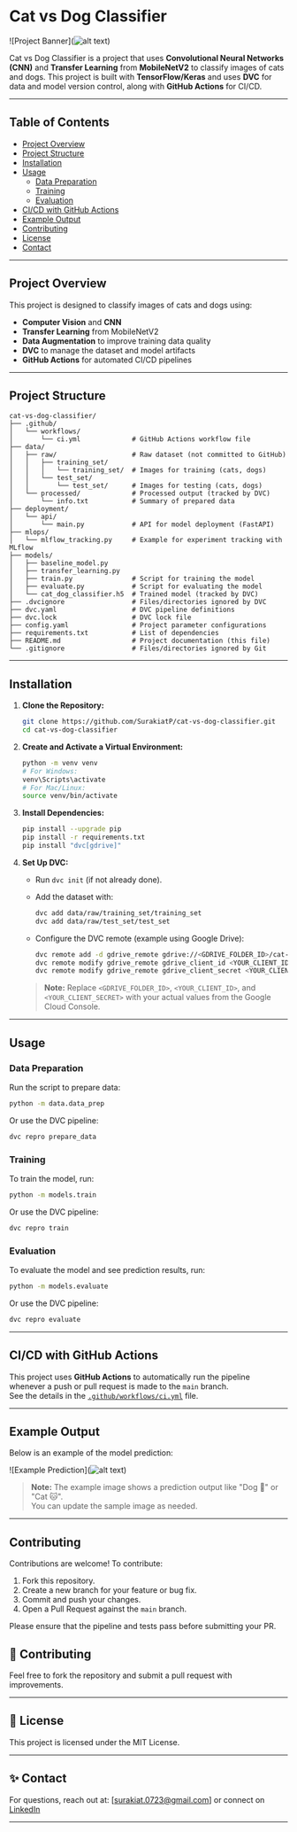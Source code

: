 # Cat vs Dog Classifier

![Project Banner](![alt text](image.png))

Cat vs Dog Classifier is a project that uses **Convolutional Neural Networks (CNN)** and **Transfer Learning** from **MobileNetV2** to classify images of cats and dogs. This project is built with **TensorFlow/Keras** and uses **DVC** for data and model version control, along with **GitHub Actions** for CI/CD.

---

## Table of Contents

- [Project Overview](#project-overview)
- [Project Structure](#project-structure)
- [Installation](#installation)
- [Usage](#usage)
  - [Data Preparation](#data-preparation)
  - [Training](#training)
  - [Evaluation](#evaluation)
- [CI/CD with GitHub Actions](#cicd-with-github-actions)
- [Example Output](#example-output)
- [Contributing](#contributing)
- [License](#license)
- [Contact](#contact)

---

## Project Overview

This project is designed to classify images of cats and dogs using:
- **Computer Vision** and **CNN**
- **Transfer Learning** from MobileNetV2
- **Data Augmentation** to improve training data quality
- **DVC** to manage the dataset and model artifacts
- **GitHub Actions** for automated CI/CD pipelines

---

## Project Structure

```
cat-vs-dog-classifier/
├── .github/
│   └── workflows/
│       └── ci.yml             # GitHub Actions workflow file
├── data/
│   ├── raw/                   # Raw dataset (not committed to GitHub)
│   │   ├── training_set/
│   │   │   └── training_set/  # Images for training (cats, dogs)
│   │   └── test_set/
│   │       └── test_set/      # Images for testing (cats, dogs)
│   └── processed/             # Processed output (tracked by DVC)
│       └── info.txt           # Summary of prepared data
├── deployment/
│   └── api/
│       └── main.py            # API for model deployment (FastAPI)
├── mlops/
│   └── mlflow_tracking.py     # Example for experiment tracking with MLflow
├── models/
│   ├── baseline_model.py
│   ├── transfer_learning.py
│   ├── train.py               # Script for training the model
│   ├── evaluate.py            # Script for evaluating the model
│   └── cat_dog_classifier.h5  # Trained model (tracked by DVC)
├── .dvcignore                 # Files/directories ignored by DVC
├── dvc.yaml                   # DVC pipeline definitions
├── dvc.lock                   # DVC lock file
├── config.yaml                # Project parameter configurations
├── requirements.txt           # List of dependencies
├── README.md                  # Project documentation (this file)
└── .gitignore                 # Files/directories ignored by Git
```

---

## Installation

1. **Clone the Repository:**

   ```bash
   git clone https://github.com/SurakiatP/cat-vs-dog-classifier.git
   cd cat-vs-dog-classifier
   ```

2. **Create and Activate a Virtual Environment:**

   ```bash
   python -m venv venv
   # For Windows:
   venv\Scripts\activate
   # For Mac/Linux:
   source venv/bin/activate
   ```

3. **Install Dependencies:**

   ```bash
   pip install --upgrade pip
   pip install -r requirements.txt
   pip install "dvc[gdrive]"
   ```

4. **Set Up DVC:**
   - Run `dvc init` (if not already done).
   - Add the dataset with:
     ```bash
     dvc add data/raw/training_set/training_set
     dvc add data/raw/test_set/test_set
     ```
   - Configure the DVC remote (example using Google Drive):

     ```bash
     dvc remote add -d gdrive_remote gdrive://<GDRIVE_FOLDER_ID>/cat-vs-dog-classifier
     dvc remote modify gdrive_remote gdrive_client_id <YOUR_CLIENT_ID>
     dvc remote modify gdrive_remote gdrive_client_secret <YOUR_CLIENT_SECRET>
     ```

   > **Note:** Replace `<GDRIVE_FOLDER_ID>`, `<YOUR_CLIENT_ID>`, and `<YOUR_CLIENT_SECRET>` with your actual values from the Google Cloud Console.

---

## Usage

### Data Preparation

Run the script to prepare data:
```bash
python -m data.data_prep
```
Or use the DVC pipeline:
```bash
dvc repro prepare_data
```

### Training

To train the model, run:
```bash
python -m models.train
```
Or use the DVC pipeline:
```bash
dvc repro train
```

### Evaluation

To evaluate the model and see prediction results, run:
```bash
python -m models.evaluate
```
Or use the DVC pipeline:
```bash
dvc repro evaluate
```

---

## CI/CD with GitHub Actions

This project uses **GitHub Actions** to automatically run the pipeline whenever a push or pull request is made to the `main` branch.  
See the details in the [`.github/workflows/ci.yml`](.github/workflows/ci.yml) file.

---

## Example Output

Below is an example of the model prediction:

![Example Prediction](![alt text](image-1.png))

> **Note:** The example image shows a prediction output like "Dog 🐶" or "Cat 🐱".  
> You can update the sample image as needed.

---

## Contributing

Contributions are welcome! To contribute:
1. Fork this repository.
2. Create a new branch for your feature or bug fix.
3. Commit and push your changes.
4. Open a Pull Request against the `main` branch.

Please ensure that the pipeline and tests pass before submitting your PR.

## 🤝 Contributing
Feel free to fork the repository and submit a pull request with improvements.

---

## 📜 License
This project is licensed under the MIT License.

---

## ✨ Contact
For questions, reach out at: [surakiat.0723@gmail.com] or connect on [LinkedIn](https://www.linkedin.com/in/surakiat-kansa-ard-171942351/)

---
